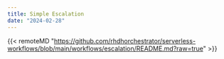 ```yaml
---
title: Simple Escalation
date: "2024-02-28"
---
```


{{< remoteMD "https://github.com/rhdhorchestrator/serverless-workflows/blob/main/workflows/escalation/README.md?raw=true" >}}
